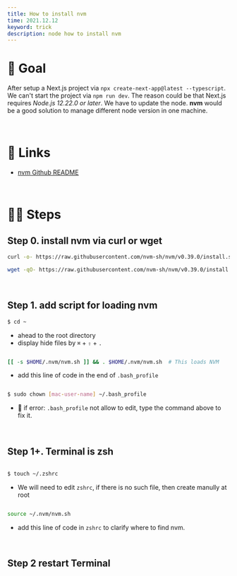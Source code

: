 ```yaml
---
title: How to install nvm
time: 2021.12.12
keyword: trick
description: node how to install nvm
---
```


<WidgetsMdHeader :title="title" :time="time"></WidgetsMdHeader>

# 🎯 Goal

After setup a Next.js project via `npx create-next-app@latest --typescript`. We can't start the project via `npm run dev`. The reason could be that Next.js requires _Node.js 12.22.0 or later_. We have to update the node. **nvm** would be a good solution to manage different node version in one machine.

<br />

# 🔗 Links

- [nvm Github README](https://github.com/nvm-sh/nvm)

<br />

# 🦶🏻 Steps

## Step 0. install nvm via curl or wget

```bash
curl -o- https://raw.githubusercontent.com/nvm-sh/nvm/v0.39.0/install.sh | bash

```

```bash
wget -qO- https://raw.githubusercontent.com/nvm-sh/nvm/v0.39.0/install.sh | bash

```

<br />

## Step 1. add script for loading nvm

```bash
$ cd ~
```

- ahead to the root directory
- display hide files by `⌘` + `⇧` + `.`

```bash

[[ -s $HOME/.nvm/nvm.sh ]] && . $HOME/.nvm/nvm.sh  # This loads NVM
```

- add this line of code in the end of `.bash_profile`

```bash

$ sudo chown [mac-user-name] ~/.bash_profile

```

- 🐞 if error: `.bash_profile` not allow to edit, type the command above to fix it.

<br />

## Step 1+. Terminal is **zsh**

```bash

$ touch ~/.zshrc

```

- We will need to edit `zshrc`, if there is no such file, then create manully at root

```bash

source ~/.nvm/nvm.sh

```

- add this line of code in `zshrc` to clarify where to find nvm.

<br />

## Step 2 restart Terminal
